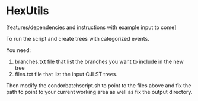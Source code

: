 # HexUtils

[features/dependencies and instructions with example input to come]


To run the script and create trees with categorized events.

You need: 

1) branches.txt file that list the branches you want to include in the new tree
2) files.txt file that list the input CJLST trees. 


Then modify the  condorbatchscript.sh to point to the files above and fix the path to point to your current working area as well as fix the output directory. 










